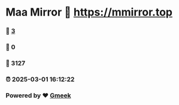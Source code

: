 # Maa Mirror :link: https://mmirror.top 
### :page_facing_up: [3](https://mmirror.top/tag.html) 
### :speech_balloon: 0 
### :hibiscus: 3127 
### :alarm_clock: 2025-03-01 16:12:22 
### Powered by :heart: [Gmeek](https://github.com/Meekdai/Gmeek)

